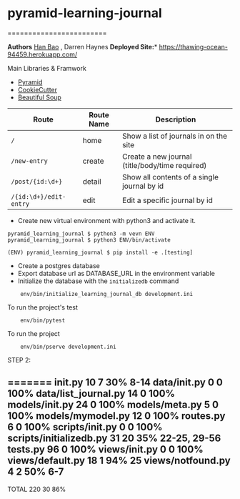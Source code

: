 # pyramid-learning-journal
========================

**Authors** [Han Bao](https://github.com/han8909227) , Darren Haynes
**Deployed Site:*** https://thawing-ocean-94459.herokuapp.com/

Main Libraries & Framwork
- [Pyramid](https://trypyramid.com/)
- [CookieCutter](https://github.com/audreyr/cookiecutter)
- [Beautiful Soup](https://www.crummy.com/software/BeautifulSoup/)


| Route | Route Name | Description |
| --- | --- | --- |
|`/` | home | Show a list of journals in on the site|
| `/new-entry`| create | Create a new journal (title/body/time required) |
| `/post/{id:\d+}` | detail | Show all contents of a single journal by id |
| `/{id:\d+}/edit-entry` | edit | Edit a specific journal by id |


- Create new virtual environment with python3 and activate it.
```
pyramid_learning_journal $ python3 -m vevn ENV
pyramid_learning_journal $ python3 ENV/bin/activate
```
```
(ENV) pyramid_learning_journal $ pip install -e .[testing]
```

- Create a postgres database
- Export database url as DATABASE_URL in the environment variable
- Initialize the database with the  `initializedb` command
```
    env/bin/initialize_learning_journal_db development.ini
```

To run the project's test
```
    env/bin/pytest
```

To run the project
```
    env/bin/pserve development.ini

```




STEP 2:

=======
__init__.py                  10      7    30%   8-14
data/__init__.py              0      0   100%
data/list_journal.py         14      0   100%
models/__init__.py           24      0   100%
models/meta.py                5      0   100%
models/mymodel.py            12      0   100%
routes.py                     6      0   100%
scripts/__init__.py           0      0   100%
scripts/initializedb.py      31     20    35%   22-25, 29-56
tests.py                     96      0   100%
views/__init__.py             0      0   100%
views/default.py             18      1    94%   25
views/notfound.py             4      2    50%   6-7
-------------------------------------------------------
TOTAL                       220     30    86%

